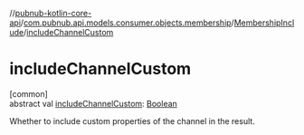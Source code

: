 //[pubnub-kotlin-core-api](../../../index.md)/[com.pubnub.api.models.consumer.objects.membership](../index.md)/[MembershipInclude](index.md)/[includeChannelCustom](include-channel-custom.md)

# includeChannelCustom

[common]\
abstract val [includeChannelCustom](include-channel-custom.md): [Boolean](https://kotlinlang.org/api/latest/jvm/stdlib/kotlin-stdlib/kotlin/-boolean/index.html)

Whether to include custom properties of the channel in the result.
